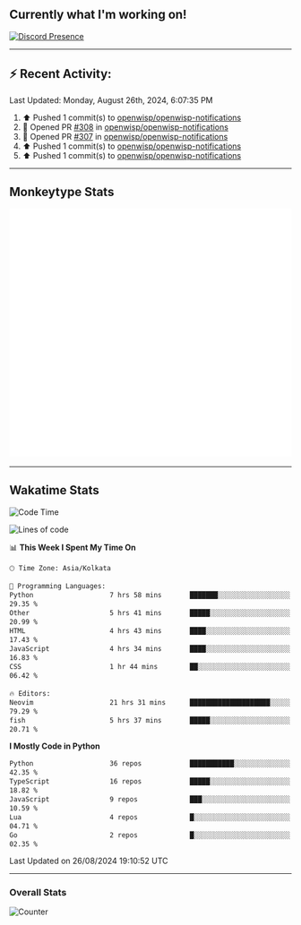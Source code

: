 ## Currently what I'm working on!
[![Discord Presence](https://lanyard.cnrad.dev/api/534981034400284712)](https://discord.com/users/534981034400284712)

---

## :zap: Recent Activity:
<!--RECENT_ACTIVITY:last_update-->
Last Updated: Monday, August 26th, 2024, 6:07:35 PM
<!--RECENT_ACTIVITY:last_update_end-->
<!--RECENT_ACTIVITY:start-->
1. ⬆️ Pushed 1 commit(s) to [openwisp/openwisp-notifications](https://github.com/openwisp/openwisp-notifications)<br>
2. 💪 Opened PR [#308](https://github.com/openwisp/openwisp-notifications/pull/308) in [openwisp/openwisp-notifications](https://github.com/openwisp/openwisp-notifications)<br>
3. 💪 Opened PR [#307](https://github.com/openwisp/openwisp-notifications/pull/307) in [openwisp/openwisp-notifications](https://github.com/openwisp/openwisp-notifications)<br>
4. ⬆️ Pushed 1 commit(s) to [openwisp/openwisp-notifications](https://github.com/openwisp/openwisp-notifications)<br>
5. ⬆️ Pushed 1 commit(s) to [openwisp/openwisp-notifications](https://github.com/openwisp/openwisp-notifications)<br>
<!--RECENT_ACTIVITY:end-->

---

## Monkeytype Stats
<a href="https://monkeytype.com/profile/dhanus">
  <img src="https://raw.githubusercontent.com/Dhanus3133/Dhanus3133/monkeytype/monkeytype-lb.svg" alt="Monkeytype Profile" />
</a>

---

## Wakatime Stats
<!--START_SECTION:waka-->
![Code Time](http://img.shields.io/badge/Code%20Time-2%2C123%20hrs%2024%20mins-blue)

![Lines of code](https://img.shields.io/badge/From%20Hello%20World%20I%27ve%20Written-5.8%20million%20lines%20of%20code-blue)

📊 **This Week I Spent My Time On** 

```text
🕑︎ Time Zone: Asia/Kolkata

💬 Programming Languages: 
Python                   7 hrs 58 mins       ███████░░░░░░░░░░░░░░░░░░   29.35 % 
Other                    5 hrs 41 mins       █████░░░░░░░░░░░░░░░░░░░░   20.99 % 
HTML                     4 hrs 43 mins       ████░░░░░░░░░░░░░░░░░░░░░   17.43 % 
JavaScript               4 hrs 34 mins       ████░░░░░░░░░░░░░░░░░░░░░   16.83 % 
CSS                      1 hr 44 mins        ██░░░░░░░░░░░░░░░░░░░░░░░   06.42 % 

🔥 Editors: 
Neovim                   21 hrs 31 mins      ████████████████████░░░░░   79.29 % 
fish                     5 hrs 37 mins       █████░░░░░░░░░░░░░░░░░░░░   20.71 % 
```

**I Mostly Code in Python** 

```text
Python                   36 repos            ███████████░░░░░░░░░░░░░░   42.35 % 
TypeScript               16 repos            █████░░░░░░░░░░░░░░░░░░░░   18.82 % 
JavaScript               9 repos             ███░░░░░░░░░░░░░░░░░░░░░░   10.59 % 
Lua                      4 repos             █░░░░░░░░░░░░░░░░░░░░░░░░   04.71 % 
Go                       2 repos             █░░░░░░░░░░░░░░░░░░░░░░░░   02.35 % 
```




 Last Updated on 26/08/2024 19:10:52 UTC
<!--END_SECTION:waka-->
---

### Overall Stats

<img src="https://moe-counter.glitch.me/get/@Dhanus3133?theme=asoul" alt="Counter" />
